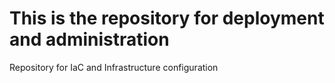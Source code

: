 # This is the repository for deployment and administration
Repository for IaC and Infrastructure configuration
